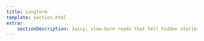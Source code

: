 ```yaml
---
title: Longform
template: section.html
extra:
    sectionDescription: Juicy, slow-burn reads that tell hidden stories.
---
```

